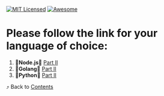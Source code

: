 [![MIT Licensed][icon-mit]][license]
[![Awesome][icon-awesome]][awesome]
&nbsp;&nbsp;&nbsp;&nbsp;&nbsp;&nbsp;

# Please follow the link for your language of choice:

1. :vertical_traffic_light:__Node.js__:vertical_traffic_light: [Part II](js_basics_2.md)
1. :vertical_traffic_light:__Golang__:vertical_traffic_light: [Part II](golang_basics_2.md)
1. :vertical_traffic_light:__Python__:vertical_traffic_light: [Part II](python_basics_2.md)


⤴️ Back to [Contents](../contents.md)

[icon-chat]: https://img.shields.io/badge/chat-on%20telegram-blue.svg
[icon-mit]: https://img.shields.io/badge/license-MIT-blue.svg
[icon-awesome]: https://cdn.rawgit.com/sindresorhus/awesome/d7305f38d29fed78fa85652e3a63e154dd8e8829/media/badge.svg
[license]: https://github.com/Kottans/web/blob/master/LICENSE.md
[awesome]: https://github.com/sindresorhus/awesome
